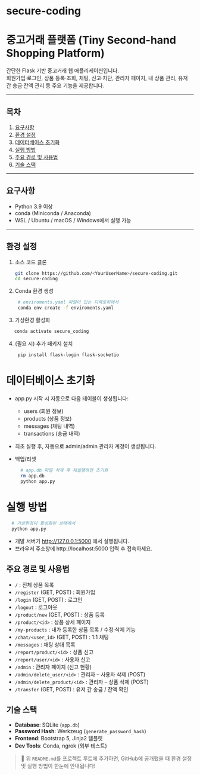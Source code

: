 # secure-coding

# 중고거래 플랫폼 (Tiny Second-hand Shopping Platform)

간단한 Flask 기반 중고거래 웹 애플리케이션입니다.  
회원가입·로그인, 상품 등록·조회, 채팅, 신고·차단, 관리자 페이지, 내 상품 관리, 유저 간 송금·잔액 관리 등 주요 기능을 제공합니다.

---

## 목차

1. [요구사항](#요구사항)  
2. [환경 설정](#환경-설정)  
3. [데이터베이스 초기화](#데이터베이스-초기화)  
4. [실행 방법](#실행-방법)  
5. [주요 경로 및 사용법](#주요-경로-및-사용법)  
6. [기술 스택](#기술-스택)  


---

## 요구사항

- Python 3.9 이상  
- conda (Miniconda / Anaconda)  
- WSL / Ubuntu / macOS / Windows에서 실행 가능  

---

## 환경 설정

1. 소스 코드 클론
   ```bash
   git clone https://github.com/<YourUserName>/secure-coding.git
   cd secure-coding
2. Conda 환경 생성

   ```bash
    # enviroments.yaml 파일이 있는 디렉토리에서
    conda env create -f enviroments.yaml
   ```
3.  가상환경 활성화

   ```bash
      conda activate secure_coding
   ```
4. (필요 시) 추가 패키지 설치
  
   ```bash
    pip install flask-login flask-socketio
   ```
# 데이터베이스 초기화
- app.py 시작 시 자동으로 다음 테이블이 생성됩니다:
  - users (회원 정보)
  - products (상품 정보)
  - messages (채팅 내역)
  - transactions (송금 내역)
- 최초 실행 후, 자동으로 admin/admin 관리자 계정이 생성됩니다.
- 백업/리셋

  ```bash
    # app.db 파일 삭제 후 재실행하면 초기화
    rm app.db
    python app.py
  ```
# 실행 방법
  ```bash
    # 가상환경이 활성화된 상태에서
    python app.py
  ```
- 개발 서버가 http://127.0.0.1:5000 에서 실행됩니다.
- 브라우저 주소창에 http://localhost:5000 입력 후 접속하세요.


## 주요 경로 및 사용법

- `/` : 전체 상품 목록
- `/register` (GET, POST) : 회원가입
- `/login` (GET, POST) : 로그인
- `/logout` : 로그아웃
- `/product/new` (GET, POST) : 상품 등록
- `/product/<id>` : 상품 상세 페이지
- `/my-products` : 내가 등록한 상품 목록 / 수정·삭제 기능
- `/chat/<user_id>` (GET, POST) : 1:1 채팅
- `/messages` : 채팅 상대 목록
- `/report/product/<id>` : 상품 신고
- `/report/user/<id>` : 사용자 신고
- `/admin` : 관리자 페이지 (신고 현황)
- `/admin/delete_user/<id>` : 관리자 – 사용자 삭제 (POST)
- `/admin/delete_product/<id>` : 관리자 – 상품 삭제 (POST)
- `/transfer` (GET, POST) : 유저 간 송금 / 잔액 확인

## 기술 스택

- **Database**: SQLite (`app.db`)
- **Password Hash**: Werkzeug (`generate_password_hash`)
- **Frontend**: Bootstrap 5, Jinja2 템플릿
- **Dev Tools**: Conda, ngrok (외부 테스트)


> 📌 위 `README.md`를 프로젝트 루트에 추가하면, GitHub에 공개했을 때 환경 설정 및 실행 방법이 한눈에 안내됩니다!
